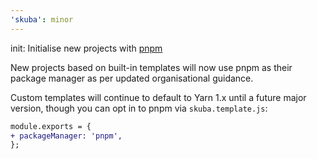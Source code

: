 ```yaml
---
'skuba': minor
---
```


init: Initialise new projects with [pnpm](https://pnpm.io/)

New projects based on built-in templates will now use pnpm as their package manager as per updated organisational guidance.

Custom templates will continue to default to Yarn 1.x until a future major version, though you can opt in to pnpm via `skuba.template.js`:

```diff
module.exports = {
+ packageManager: 'pnpm',
};
```
